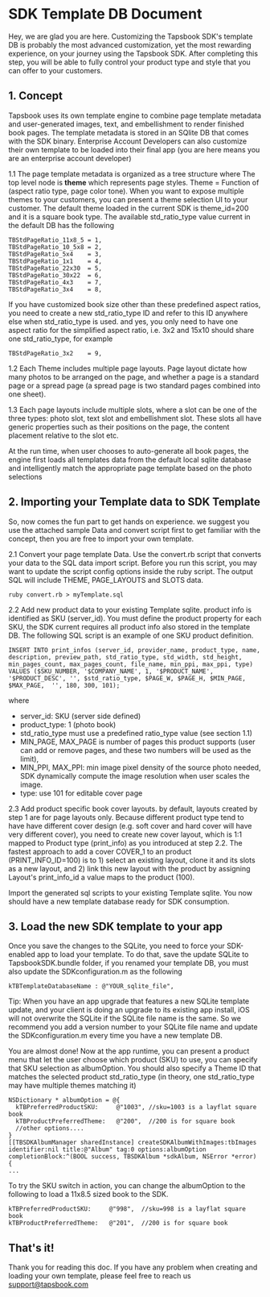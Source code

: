 # SDK Template DB Document

Hey, we are glad you are here. Customizing the Tapsbook SDK's template DB is probably the most advanced customization, yet the most rewarding experience, on your journey using the Tapsbook SDK. After completing this step, you will be able to fully control your product type and style that you can offer to your customers.

## 1. Concept

Tapsbook uses its own template engine to combine page template metadata and user-generated images, text, and embellishment to render finished book pages. The template metadata is stored in an SQlite DB that comes with the SDK binary. Enterprise Account Developers can also customize their own template to be loaded into their final app (you are here means you are an enterprise account developer)

1.1 The page template metadata is organized as a tree structure where The top level node is **theme** which represents page styles. Theme = Function of (aspect ratio type, page color tone). When you want to expose multiple themes to your customers, you can present a theme selection UI to your customer. The default theme loaded in the current SDK is theme_id=200 and it is a square book type. The available std_ratio_type value current in the default DB has the following
````
TBStdPageRatio_11x8_5 = 1,
TBStdPageRatio_10_5x8 = 2,
TBStdPageRatio_5x4    = 3,
TBStdPageRatio_1x1    = 4,
TBStdPageRatio_22x30  = 5,
TBStdPageRatio_30x22  = 6,
TBStdPageRatio_4x3    = 7,
TBStdPageRatio_3x4    = 8,
````

If you have customized book size other than these predefined aspect ratios, you need to create a new std_ratio_type ID and refer to this ID anywhere else when std_ratio_type is used. and yes, you only need to have one aspect ratio for the simplified aspect ratio, i.e. 3x2 and 15x10 should share one std_ratio_type, for example
````
TBStdPageRatio_3x2    = 9,
````
1.2 Each Theme includes multiple page layouts. Page layout dictate how many photos to be arranged on the page, and whether a page is a standard page or a spread page (a spread page is two standard pages combined into one sheet).

1.3 Each page layouts include multiple slots, where a slot can be one of the three types: photo slot, text slot and embellishment slot. These slots all have generic properties such as their positions on the page, the content placement relative to the slot etc.

At the run time, when user chooses to auto-generate all book pages, the engine first loads all templates data from the default local sqlite database and intelligently match the appropriate page template based on the photo selections 

## 2. Importing your Template data to SDK Template
So, now comes the fun part to get hands on experience. we suggest you use the attached sample Data and convert script first to get familiar with the concept, then you are free to import your own template.

2.1 Convert your page template Data. Use the convert.rb script that converts your data to the SQL data import script. Before you run this script, you may want to update the script config options inside the ruby script. The output SQL will include THEME, PAGE_LAYOUTS and SLOTS data.
````
ruby convert.rb > myTemplate.sql
````
2.2 Add new product data to your existing Template sqlite. product info is identified as SKU (server_id). You must define the product property for each SKU, the SDK current requires all product info also stored in the template DB. The following SQL script is an example of one SKU product definition.
````
INSERT INTO print_infos (server_id, provider_name, product_type, name, description, preview_path, std_ratio_type, std_width, std_height, min_pages_count, max_pages_count, file_name, min_ppi, max_ppi, type) VALUES ($SKU_NUMBER, '$COMPANY_NAME', 1, '$PRODUCT_NAME', '$PRODUCT_DESC', '', $std_ratio_type, $PAGE_W, $PAGE_H, $MIN_PAGE, $MAX_PAGE,  '', 180, 300, 101);
````
where
- server_id: SKU (server side defined)
- product_type: 1 (photo book) 
- std_ratio_type must use a predefined ratio_type value (see section 1.1)
- MIN_PAGE, MAX_PAGE is number of pages this product supports (user can add or remove pages, and these two numbers will be used as the limit),
- MIN_PPI, MAX_PPI: min image pixel density of the source photo needed, SDK dynamically compute the image resolution when user scales the image.
- type: use 101 for editable cover page

2.3 Add product specific book cover layouts. by default, layouts created by step 1 are for page layouts only. Because different product type tend to have have different cover design (e.g. soft cover and hard cover will have very different cover), you need to create new cover layout, which is 1:1 mapped to Product type (print_info) as you introduced at step 2.2. The fastest approach to add a cover COVER_1 to an product (PRINT_INFO_ID=100) is to 1) select an existing layout, clone it and its slots as a new layout, and 2) link this new layout with the product by assigning Layout's print_info_id a value maps to the product (100).       

Import the generated sql scripts to your existing Template sqlite. You now should have a new template database ready for SDK consumption.

## 3. Load the new SDK template to your app

Once you save the changes to the SQLite, you need to force your SDK-enabled app to load your template. To do that, save the update SQLite to TapsbookSDK.bundle folder, if you renamed your template DB, you must also update the SDKconfiguration.m as the following
````
kTBTemplateDatabaseName : @"YOUR_sqlite_file",
````
Tip:  When you have an app upgrade that features a new SQLite template update, and your client is doing an upgrade to its existing app install, iOS will not overwrite the SQLite if the SQLite file name is the same. So we recommend you add a version number to your SQLite file name and update the SDKconfiguration.m every time you have a new template DB.

You are almost done! Now at the app runtime, you can present a product menu that let the user choose which product (SKU) to use, you can specify that SKU selection as albumOption. You should also specify a Theme ID that matches the selected product std_ratio_type (in theory, one std_ratio_type may have multiple themes matching it)

````
NSDictionary * albumOption = @{                                           
  kTBPreferredProductSKU:     @"1003", //sku=1003 is a layflat square book
  kTBProductPreferredTheme:   @"200",  //200 is for square book   
  //other options....                                             
}                                                                 
[[TBSDKAlbumManager sharedInstance] createSDKAlbumWithImages:tbImages identifier:nil title:@"Album" tag:0 options:albumOption completionBlock:^(BOOL success, TBSDKAlbum *sdkAlbum, NSError *error) {
...
````
To try the SKU switch in action, you can change the albumOption to the following to load a 11x8.5 sized book to the SDK. 
````
kTBPreferredProductSKU:     @"998",  //sku=998 is a layflat square book
kTBProductPreferredTheme:   @"201",  //200 is for square book
````

## That's it!
Thank you for reading this doc. If you have any problem when creating and loading your own template, please feel free to reach us support@tapsbook.com
